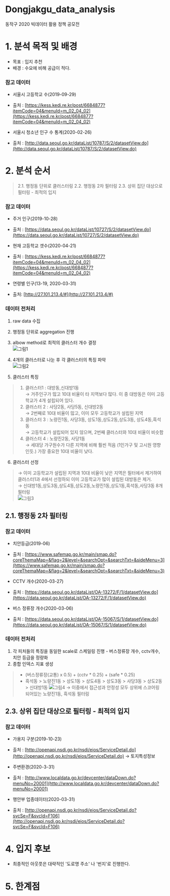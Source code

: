 # Dongjakgu_data_analysis
동작구 2020 빅데이터 활용 정책 공모전


# 1. 분석 목적 및 배경
- 목표 : 입지 추천
- 배경 : 수요에 비해 공급이 적다.

### 참고 데이터
- 서울시 고등학교 수(2019-09-29)
- 출처 : [https://kess.kedi.re.kr/post/6684877?itemCode=04&menuId=m_02_04_02](https://kess.kedi.re.kr/post/6684877?itemCode=04&menuId=m_02_04_02)

- 서울시 청소년 인구 수 통계(2020-02-26)
- 출처 : [http://data.seoul.go.kr/dataList/10787/S/2/datasetView.do](http://data.seoul.go.kr/dataList/10787/S/2/datasetView.do)


# 2. 분석 순서
> 2.1. 행정동 단위로 클러스터링
> 2.2. 행정동 2차 필터링
> 2.3. 상위 집단 대상으로 필터링 - 최적의 입지

### 참고 데이터
- 주거 인구(2019-10-28)
- 출처 : [https://data.seoul.go.kr/dataList/10727/S/2/datasetView.do](https://data.seoul.go.kr/dataList/10727/S/2/datasetView.do)

- 현재 고등학교 갯수(2020-04-21)
- 출처 : [https://kess.kedi.re.kr/post/6684877?itemCode=04&menuId=m_02_04_02](https://kess.kedi.re.kr/post/6684877?itemCode=04&menuId=m_02_04_02)

- 연령별 인구(13-19, 2020-03-31)
- 출처: [http://27.101.213.4/#](http://27.101.213.4/#)

### 데이터 전처리
1. raw data 수집  
2. 행정동 단위로 aggregation 진행  
3. albow method로 최적의 클러스터 개수 결정  
![그림1](https://user-images.githubusercontent.com/33515088/107917442-4c973200-6fab-11eb-95c7-1f5ebc1a7fbf.png)

4. 4개의 클러스터로 나눈 후 각 클러스터의 특징 파악  
![그림2](https://user-images.githubusercontent.com/33515088/107917903-0b535200-6fac-11eb-8a68-e8bfceb1f94b.png)

5. 클러스터 특징  
> 1) 클러스터1 : 대방동,신대방1동  
> → 거주인구가 많고 10대 비율이 타 지역보다 많다. 이 중 대방동은 이미 고등학교가 4개 설립되어 있다.  
> 2) 클러스터 2 : 사당2동, 사당5동, 신대방2동  
> → 2번째로 10대 비율이 많고, 이미 모두 고등학교가 설립된 지역  
> 3) 클러스터 3 : 노량진1동, 사당3동, 상도1동,상도2동,상도3동, 상도4동,흑석동  
> → 고등학교가 설립되어 있지 않으며, 2번째 클러스터와 10대 비율이 비슷함  
> 4) 클러스터 4 : 노량진2동, 사당1동  
> → 세대당 가구원수가 다른 지역에 비해 훨씬 적음 (1인가구 및 고시원 영향인듯.) 가장 중요한 10대 비율이 낮다.  

6. 클러스터 선정  
> → 이미 고등학교가 설립된 지역과 10대 비율이 낮은 지역은 필터에서 제거하여 클러스터1과 4에서 선정하되 이미 고등학교가 많이 설립된 대방동은 제거.  
> → 신대방1동,상도3동,상도4동,상도2동,노량진1동,상도1동,흑석동,사당3동 8개 필터링  
![그림3](https://user-images.githubusercontent.com/33515088/107917955-2756f380-6fac-11eb-959a-dafb06d9a47c.png)


## 2.1. 행정동 2차 필터링
### 참고 데이터
- 치안등급(2019-06)
- 출처 : [https://www.safemap.go.kr/main/smap.do?coreThemaMap=&flag=2&level=&searchOpt=&searchTxt=&sideMenu=3](https://www.safemap.go.kr/main/smap.do?coreThemaMap=&flag=2&level=&searchOpt=&searchTxt=&sideMenu=3)

- CCTV 개수(2020-03-27)
- 출처 : [https://data.seoul.go.kr/dataList/OA-13272/F/1/datasetView.do](https://data.seoul.go.kr/dataList/OA-13272/F/1/datasetView.do)

- 버스 정류장 개수(2020-03-06)
- 출처 : [https://data.seoul.go.kr/dataList/OA-15067/S/1/datasetView.do](https://data.seoul.go.kr/dataList/OA-15067/S/1/datasetView.do)


### 데이터 전처리
1. 각 피처들의 특징을 동일한 scale로 스케일링 진행 - 버스정류장 개수, cctv개수, 치안 등급을 정량화
2. 종합 인덱스 지표 생성
> - (버스정류장(교통) x 0.5) + (cctv * 0.25) + (safe * 0.25)
> - 흑석동 > 노량진1동 > 상도1동 > 상도4동 > 상도3동 > 사당3동 > 상도2동 > 신대방1동
![그림4](https://user-images.githubusercontent.com/33515088/107918168-83ba1300-6fac-11eb-8660-ed345012ea19.png)
→ 이중에서 접근성과 안정성 모두 상위에 스코어링 되어있는 노량진1동, 흑석동 필터링

## 2.3. 상위 집단 대상으로 필터링 - 최적의 입지
### 참고 데이터
- 가용지 구분(2019-10-23)
- 출처 : [http://openapi.nsdi.go.kr/nsdi/eios/ServiceDetail.do](http://openapi.nsdi.go.kr/nsdi/eios/ServiceDetail.do) → 토지특성정보

- 주변환경(2020-3-31)
- 출처 : [http://www.localdata.go.kr/devcenter/dataDown.do?menuNo=20001](http://www.localdata.go.kr/devcenter/dataDown.do?menuNo=20001)

- 행안부 업종데이터(2020-03-31)
- 출처 : [http://openapi.nsdi.go.kr/nsdi/eios/ServiceDetail.do?svcSe=F&svcId=F106](http://openapi.nsdi.go.kr/nsdi/eios/ServiceDetail.do?svcSe=F&svcId=F106)

# 4. 입지 후보
- 최종적인 아웃풋은 대략적인 '도로명 주소' 나 '번지'로 진행한다.

# 5. 한계점
